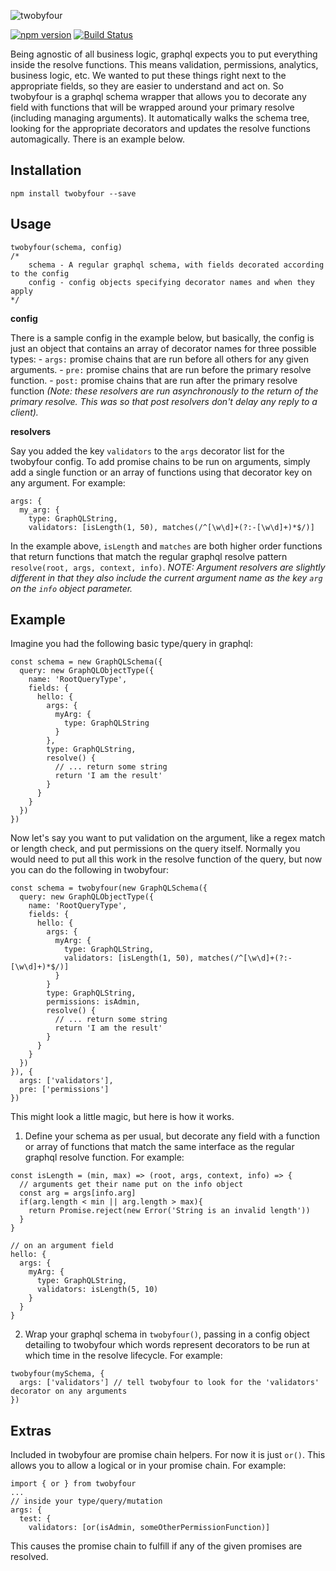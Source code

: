 ![twobyfour](https://openclubdev.github.io/openclub-assets/images/logo/twobyfour-logo.png)

[![npm version](https://badge.fury.io/js/twobyfour.svg)](https://badge.fury.io/js/twobyfour)
[![Build Status](https://travis-ci.org/OpenClubDev/twobyfour.svg?branch=master)](https://travis-ci.org/OpenClubDev/twobyfour?branch=master)

Being agnostic of all business logic, graphql expects you to put everything inside the resolve functions. This means validation, permissions, analytics, business logic, etc. We wanted to put these things right next to the appropriate fields, so they are easier to understand and act on. So twobyfour is a graphql schema wrapper that allows you to decorate any field with functions that will be wrapped around your primary resolve (including managing arguments). It automatically walks the schema tree, looking for the appropriate decorators and updates the resolve functions automagically. There is an example below.

## Installation

```npm install twobyfour --save```

## Usage
```
twobyfour(schema, config)
/*
    schema - A regular graphql schema, with fields decorated according to the config
    config - config objects specifying decorator names and when they apply
*/
```
**config**

There is a sample config in the example below, but basically, the config is just an object that contains an array of decorator names for three possible types:
    - `args:` promise chains that are run before all others for any given arguments.
    - `pre:` promise chains that are run before the primary resolve function.
    - `post:` promise chains that are run after the primary resolve function *(Note: these resolvers are run asynchronously to the return of the primary resolve. This was so that post resolvers don't delay any reply to a client).*

**resolvers**

Say you added the key `validators` to the `args` decorator list for the twobyfour config. To add promise chains to be run on arguments, simply add a single function or an array of functions using that decorator key on any argument. For example:
```
args: {
  my_arg: {
    type: GraphQLString,
    validators: [isLength(1, 50), matches(/^[\w\d]+(?:-[\w\d]+)*$/)]
```
In the example above, `isLength` and `matches` are both higher order functions that return functions that match the regular graphql resolve pattern `resolve(root, args, context, info)`.
*NOTE: Argument resolvers are slightly different in that they also include the current argument name as the key `arg` on the `info` object parameter.*

## Example

Imagine you had the following basic type/query in graphql:

```
const schema = new GraphQLSchema({
  query: new GraphQLObjectType({
    name: 'RootQueryType',
    fields: {
      hello: {
        args: {
          myArg: {
            type: GraphQLString
          }
        },
        type: GraphQLString,
        resolve() {
          // ... return some string
          return 'I am the result'
        }
      }
    }
  })
})
```
Now let's say you want to put validation on the argument, like a regex match or length check, and put permissions on the query itself. Normally you would need to put all this work in the resolve function of the query, but now you can do the following in twobyfour:

```
const schema = twobyfour(new GraphQLSchema({
  query: new GraphQLObjectType({
    name: 'RootQueryType',
    fields: {
      hello: {
        args: {
          myArg: {
            type: GraphQLString,
            validators: [isLength(1, 50), matches(/^[\w\d]+(?:-[\w\d]+)*$/)]
          }
        }
        type: GraphQLString,
        permissions: isAdmin,
        resolve() {
          // ... return some string
          return 'I am the result'
        }
      }
    }
  })
}), {
  args: ['validators'],
  pre: ['permissions']
})
```

This might look a little magic, but here is how it works.

1. Define your schema as per usual, but decorate any field with a function or array of functions that match the same interface as the regular graphql resolve function. For example:
```
const isLength = (min, max) => (root, args, context, info) => {
  // arguments get their name put on the info object
  const arg = args[info.arg]
  if(arg.length < min || arg.length > max){
    return Promise.reject(new Error('String is an invalid length'))
  }
}

// on an argument field
hello: {
  args: {
    myArg: {
      type: GraphQLString,
      validators: isLength(5, 10)
    }
  }
}
```

2. Wrap your graphql schema in `twobyfour()`, passing in a config object detailing to twobyfour which words represent decorators to be run at which time in the resolve lifecycle. For example:
```
twobyfour(mySchema, {
  args: ['validators'] // tell twobyfour to look for the 'validators' decorator on any arguments
})
```

## Extras

Included in twobyfour are promise chain helpers. For now it is just `or()`. This allows you to allow a logical or in your promise chain. For example:

```
import { or } from twobyfour
...
// inside your type/query/mutation
args: {
  test: {
    validators: [or(isAdmin, someOtherPermissionFunction)]
```
This causes the promise chain to fulfill if any of the given promises are resolved.
